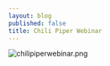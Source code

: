 ```yaml
---
layout: blog
published: false
title: Chili Piper Webinar
---
```

![chilipiperwebinar.png](img/chilipiperwebinar.png)
